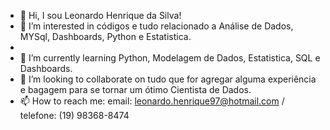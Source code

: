 - 👋 Hi, I sou Leonardo Henrique da Silva!
- 👀 I’m interested in códigos e tudo relacionado a Análise de Dados, MYSql, Dashboards, Python e Estatistica.
- 
- 🌱 I’m currently learning Python, Modelagem de Dados, Estatistica, SQL e Dashboards.
- 💞️ I’m looking to collaborate on tudo que for agregar alguma experiência e bagagem para se tornar um ótimo Cientista de Dados.
- 📫 How to reach me: email: leonardo.henrique97@hotmail.com / telefone: (19) 98368-8474

<!---
LeonardoSilva1212/LeonardoSilva1212 is a ✨ special ✨ repository because its `README.md` (this file) appears on your GitHub profile.
You can click the Preview link to take a look at your changes.
--->
